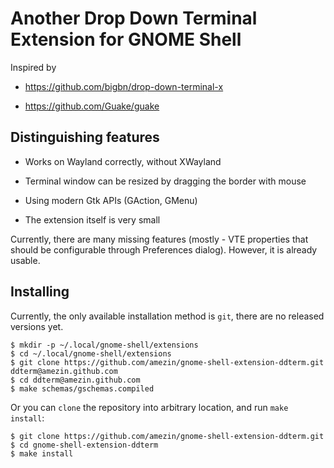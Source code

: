 # Another Drop Down Terminal Extension for GNOME Shell

Inspired by

- https://github.com/bigbn/drop-down-terminal-x

- https://github.com/Guake/guake

## Distinguishing features

- Works on Wayland correctly, without XWayland

- Terminal window can be resized by dragging the border with mouse

- Using modern Gtk APIs (GAction, GMenu)

- The extension itself is very small

Currently, there are many missing features (mostly - VTE properties that should
be configurable through Preferences dialog). However, it is already usable.

## Installing

Currently, the only available installation method is `git`, there are no
released versions yet.

    $ mkdir -p ~/.local/gnome-shell/extensions
    $ cd ~/.local/gnome-shell/extensions
    $ git clone https://github.com/amezin/gnome-shell-extension-ddterm.git ddterm@amezin.github.com
    $ cd ddterm@amezin.github.com
    $ make schemas/gschemas.compiled

Or you can `clone` the repository into arbitrary location, and run `make install`:

    $ git clone https://github.com/amezin/gnome-shell-extension-ddterm.git
    $ cd gnome-shell-extension-ddterm
    $ make install
